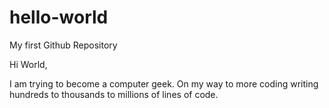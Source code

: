 # hello-world
My first Github Repository

Hi World,

I am trying to become a computer geek.  On my way to more coding writing hundreds to thousands to millions of lines of code.

